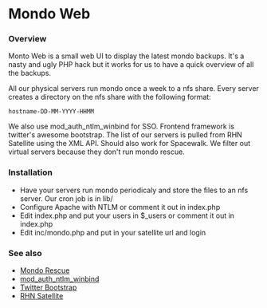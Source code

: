 Mondo Web
=========

### Overview

Monto Web is a small web UI to display the latest mondo backups.
It's a nasty and ugly PHP hack but it works for us to have a quick overview of all the backups.

All our physical servers run mondo once a week to a nfs share.
Every server creates a directory on the nfs share with the following format:

    hostname-DD-MM-YYYY-HHMM

We also use mod_auth_ntlm_winbind for SSO. Frontend framework is twitter's awesome bootstrap.
The list of our servers is pulled from RHN Satellite using the XML API. Should also work for Spacewalk.
We filter out virtual servers because they don't run mondo rescue.

### Installation
* Have your servers run mondo periodicaly and store the files to an nfs server. Our cron job is in lib/
* Configure Apache with NTLM or comment it out in index.php
* Edit index.php and put your users in $_users or comment it out in index.php
* Edit inc/mondo.php and put in your satellite url and login


### See also
* [Mondo Rescue](http://www.mondorescue.org/)
* [mod_auth_ntlm_winbind](https://github.com/Rich2k/adLDAP/wiki/Mod-auth-ntlm-winbind)
* [Twitter Bootstrap](http://getboostrap.com)
* [RHN Satellite](http://www.redhat.com/products/enterprise-linux/rhn-satellite/)
